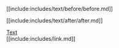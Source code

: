 [[include:includes/text/before/before.md]]

[[include:includes/text/after/after.md]]

[Text](../index.html)  
[[include:includes/link.md]]